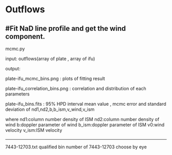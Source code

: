 # Outflows
#Fit NaD line profile and get the wind component.
------
mcmc.py

input:
outflows(array of plate , array of ifu)

output:

plate-ifu_mcmc_bins.png : plots of fitting result

plate-ifu_correlation_bins.png : correlation and distribution of each parameters

plate-ifu_bins.fits :
95% HPD interval  mean value , mcmc error and standard deviation of nd1,nd2,b,b_ism,v_wind,v_ism

where 
nd1:column number density of ISM
nd2:column number density of wind
b:doppler parameter of wind
b_ism:doppler parameter of ISM
v0:wind velocity
v_ism:ISM velocity
####

------
7443-12703.txt
qualified bin number of 7443-12703
choose by eye
####
